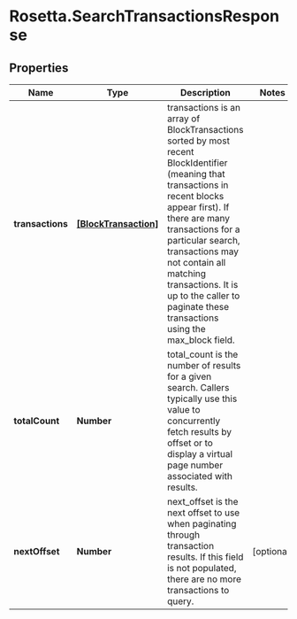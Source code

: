 # Rosetta.SearchTransactionsResponse

## Properties

Name | Type | Description | Notes
------------ | ------------- | ------------- | -------------
**transactions** | [**[BlockTransaction]**](BlockTransaction.md) | transactions is an array of BlockTransactions sorted by most recent BlockIdentifier (meaning that transactions in recent blocks appear first). If there are many transactions for a particular search, transactions may not contain all matching transactions. It is up to the caller to paginate these transactions using the max_block field. | 
**totalCount** | **Number** | total_count is the number of results for a given search. Callers typically use this value to concurrently fetch results by offset or to display a virtual page number associated with results. | 
**nextOffset** | **Number** | next_offset is the next offset to use when paginating through transaction results. If this field is not populated, there are no more transactions to query. | [optional] 


